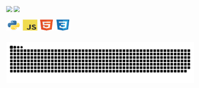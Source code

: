 <img src="https://github-readme-stats.vercel.app/api?username=Thomas-Jefersson-Vaz&show_icons=true&theme=tokyonight&include_all_commits=true&count_private=true" >
<img src="https://github-readme-stats.vercel.app/api/top-langs/?username=Thomas-Jefersson-Vaz&layout=compact&langs_count=7&theme=tokyonight">
<div style="display: inline_block"><br>
  <img align="center" alt="DevMontenegro-HTML" height="30" width="40" src="https://raw.githubusercontent.com/devicons/devicon/master/icons/python/python-original.svg">
  <img align="center" alt="DevMontenegro-JS" height="30" width="40" src="https://raw.githubusercontent.com/devicons/devicon/master/icons/javascript/javascript-original.svg">
  <img align="center" alt="DevMontenegro-HTML" height="30" width="40" src="https://raw.githubusercontent.com/devicons/devicon/master/icons/html5/html5-original.svg">
  <img align="center" alt="DevMontenegro-CSS" height="30" width="40" src="https://raw.githubusercontent.com/devicons/devicon/master/icons/css3/css3-original.svg">
 </div>
 <br>
 
 ![Snake animation](https://github.com/Thomas-Jefersson-Vaz/Thomas-Jefersson-Vaz/blob/output/github-contribution-grid-snake.svg)

